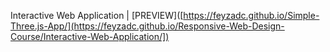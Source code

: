 Interactive Web Application | [PREVIEW]([https://feyzadc.github.io/Simple-Three.js-App/](https://feyzadc.github.io/Responsive-Web-Design-Course/Interactive-Web-Application/])
